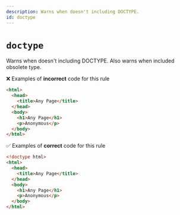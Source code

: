 ```yaml
---
description: Warns when doesn't including DOCTYPE.
id: doctype
---
```


# `doctype`

Warns when doesn't including DOCTYPE. Also warns when included obsolete type.

❌ Examples of **incorrect** code for this rule

<!-- prettier-ignore-start -->
```html
<html>
  <head>
    <title>Any Page</title>
  </head>
  <body>
    <h1>Any Page</h1>
    <p>Anonymous</p>
  </body>
</html>
```
<!-- prettier-ignore-end -->

✅ Examples of **correct** code for this rule

<!-- prettier-ignore-start -->
```html
<!doctype html>
<html>
  <head>
    <title>Any Page</title>
  </head>
  <body>
    <h1>Any Page</h1>
    <p>Anonymous</p>
  </body>
</html>
```
<!-- prettier-ignore-end -->
